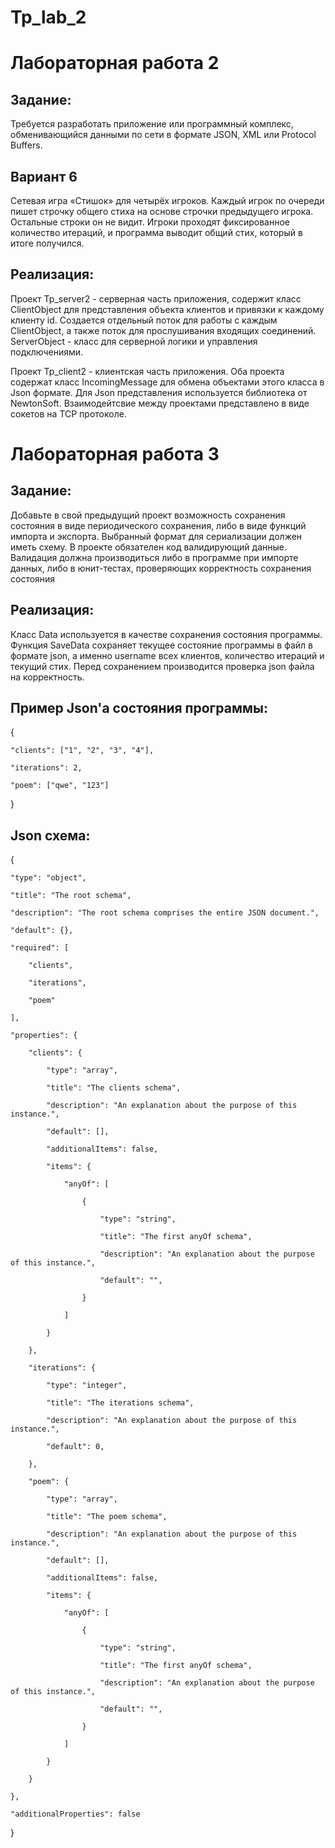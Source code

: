 # Tp_lab_2
# Лабораторная работа 2 
## Задание: 
Требуется разработать приложение или программный комплекс,
обменивающийся данными по сети в формате JSON, XML или
Protocol Buffers.
## Вариант 6
Сетевая игра «Стишок» для четырёх игроков. Каждый игрок по очереди пишет строчку общего стиха на основе строчки предыдущего игрока. Остальные строки он не видит. Игроки
проходят фиксированное количество итераций, и программа выводит общий стих, который в итоге получился.
## Реализация:
Проект Tp_server2 - серверная часть приложения, содержит класс ClientObject для представления объекта клиентов и привязки к каждому клиенту id. Создается отдельный поток для работы с каждым ClientObject, а также поток для прослушивания входящих соединений.
ServerObject - класс для серверной логики и управления подключениями.

Проект Tp_client2 - клиентская часть приложения.
Оба проекта содержат класс IncomingMessage для обмена объектами этого класса в Json формате. Для Json представления используется библиотека от NewtonSoft.
Взаимодейтсвие между проектами представлено в виде сокетов на TCP протоколе.
# Лабораторная работа 3
## Задание:
Добавьте в свой предыдущий проект возможность сохранения
состояния в виде периодического сохранения, либо в виде функций
импорта и экспорта. Выбранный формат для сериализации должен
иметь схему. В проекте обязателен код валидирующий данные.
Валидация должна производиться либо в программе при импорте
данных, либо в юнит-тестах, проверяющих корректность
сохранения состояния
## Реализация: 
Класс Data используется в качестве сохранения состояния программы. Функция SaveData сохраняет текущее состояние программы в файл в формате json, а именно username всех клиентов, количество итераций и текущий стих. Перед сохранением производится проверка json файла на корректность.
## Пример Json'a состояния программы:
{

    "clients": ["1", "2", "3", "4"],
    
    "iterations": 2,
    
    "poem": ["qwe", "123"]
}
## Json схема:
{

    "type": "object",
    
    "title": "The root schema",
    
    "description": "The root schema comprises the entire JSON document.",
    
    "default": {},
    
    "required": [
    
        "clients",
        
        "iterations",
        
        "poem"
        
    ],
    
    "properties": {
    
        "clients": {
        
            "type": "array",
            
            "title": "The clients schema",
            
            "description": "An explanation about the purpose of this instance.",
            
            "default": [],
            
            "additionalItems": false,
            
            "items": {
            
                "anyOf": [
                
                    {
                    
                        "type": "string",
                        
                        "title": "The first anyOf schema",
                        
                        "description": "An explanation about the purpose of this instance.",
                        
                        "default": "",
                        
                    }
                    
                ]
                
            }
            
        },
        
        "iterations": {
        
            "type": "integer",
            
            "title": "The iterations schema",
            
            "description": "An explanation about the purpose of this instance.",
            
            "default": 0,
            
        },
        
        "poem": {
        
            "type": "array",
            
            "title": "The poem schema",
            
            "description": "An explanation about the purpose of this instance.",
            
            "default": [],
            
            "additionalItems": false,
            
            "items": {
            
                "anyOf": [
                
                    {
                    
                        "type": "string",
                        
                        "title": "The first anyOf schema",
                        
                        "description": "An explanation about the purpose of this instance.",
                        
                        "default": "",
                        
                    }
                    
                ]
                
            }
            
        }
        
    },
    
    "additionalProperties": false
    
}
